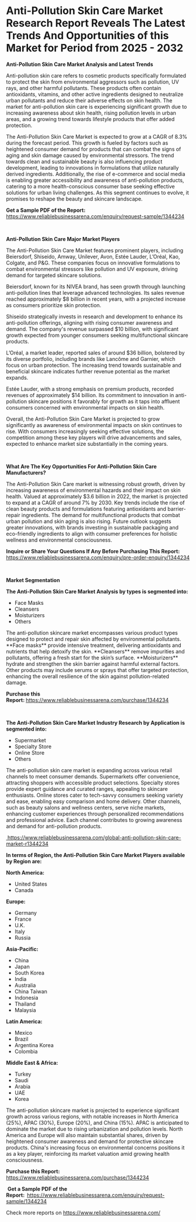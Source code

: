 <p><h1>Anti-Pollution Skin Care Market Research Report Reveals The Latest Trends And Opportunities of this Market for Period from 2025 - 2032</h1></p><p><strong>Anti-Pollution Skin Care Market Analysis and Latest Trends</strong></p>
<p><p>Anti-pollution skin care refers to cosmetic products specifically formulated to protect the skin from environmental aggressors such as pollution, UV rays, and other harmful pollutants. These products often contain antioxidants, vitamins, and other active ingredients designed to neutralize urban pollutants and reduce their adverse effects on skin health. The market for anti-pollution skin care is experiencing significant growth due to increasing awareness about skin health, rising pollution levels in urban areas, and a growing trend towards lifestyle products that offer added protection.</p><p>The Anti-Pollution Skin Care Market is expected to grow at a CAGR of 8.3% during the forecast period. This growth is fueled by factors such as heightened consumer demand for products that can combat the signs of aging and skin damage caused by environmental stressors. The trend towards clean and sustainable beauty is also influencing product development, leading to innovations in formulations that utilize naturally derived ingredients. Additionally, the rise of e-commerce and social media is enabling greater accessibility and awareness of anti-pollution products, catering to a more health-conscious consumer base seeking effective solutions for urban living challenges. As this segment continues to evolve, it promises to reshape the beauty and skincare landscape.</p></p>
<p><strong>Get a Sample PDF of the Report:&nbsp;</strong> <a href="https://www.reliablebusinessarena.com/enquiry/request-sample/1344234?utm_campaign=2189&utm_medium=2&utm_source=Github&utm_content=ia&utm_term=24032025&utm_id=anti-pollution-skin-care">https://www.reliablebusinessarena.com/enquiry/request-sample/1344234</a></p>
<p>&nbsp;</p>
<p><strong>Anti-Pollution Skin Care Major Market Players</strong></p>
<p><p>The Anti-Pollution Skin Care Market features prominent players, including Beiersdorf, Shiseido, Amway, Unilever, Avon, Estée Lauder, L’Oréal, Kao, Colgate, and P&G. These companies focus on innovative formulations to combat environmental stressors like pollution and UV exposure, driving demand for targeted skincare solutions.</p><p>Beiersdorf, known for its NIVEA brand, has seen growth through launching anti-pollution lines that leverage advanced technologies. Its sales revenue reached approximately $8 billion in recent years, with a projected increase as consumers prioritize skin protection.</p><p>Shiseido strategically invests in research and development to enhance its anti-pollution offerings, aligning with rising consumer awareness and demand. The company's revenue surpassed $10 billion, with significant growth expected from younger consumers seeking multifunctional skincare products.</p><p>L’Oréal, a market leader, reported sales of around $36 billion, bolstered by its diverse portfolio, including brands like Lancôme and Garnier, which focus on urban protection. The increasing trend towards sustainable and beneficial skincare indicates further revenue potential as the market expands.</p><p>Estée Lauder, with a strong emphasis on premium products, recorded revenues of approximately $14 billion. Its commitment to innovation in anti-pollution skincare positions it favorably for growth as it taps into affluent consumers concerned with environmental impacts on skin health.</p><p>Overall, the Anti-Pollution Skin Care Market is projected to grow significantly as awareness of environmental impacts on skin continues to rise. With consumers increasingly seeking effective solutions, the competition among these key players will drive advancements and sales, expected to enhance market size substantially in the coming years.</p></p>
<p>&nbsp;</p>
<p><strong>What Are The Key Opportunities For Anti-Pollution Skin Care Manufacturers?</strong></p>
<p><p>The Anti-Pollution Skin Care market is witnessing robust growth, driven by increasing awareness of environmental hazards and their impact on skin health. Valued at approximately $3.6 billion in 2022, the market is projected to expand at a CAGR of around 7% by 2030. Key trends include the rise of clean beauty products and formulations featuring antioxidants and barrier-repair ingredients. The demand for multifunctional products that combat urban pollution and skin aging is also rising. Future outlook suggests greater innovations, with brands investing in sustainable packaging and eco-friendly ingredients to align with consumer preferences for holistic wellness and environmental consciousness.</p></p>
<p><strong>Inquire or Share Your Questions If Any Before Purchasing This Report:</strong> <a href="https://www.reliablebusinessarena.com/enquiry/pre-order-enquiry/1344234?utm_campaign=2189&utm_medium=2&utm_source=Github&utm_content=ia&utm_term=24032025&utm_id=anti-pollution-skin-care">https://www.reliablebusinessarena.com/enquiry/pre-order-enquiry/1344234</a></p>
<p>&nbsp;</p>
<p><strong>Market Segmentation</strong></p>
<p><strong>The Anti-Pollution Skin Care Market Analysis by types is segmented into:</strong></p>
<p><ul><li>Face Masks</li><li>Cleansers</li><li>Moisturizers</li><li>Others</li></ul></p>
<p><p>The anti-pollution skincare market encompasses various product types designed to protect and repair skin affected by environmental pollutants. **Face masks** provide intensive treatment, delivering antioxidants and nutrients that help detoxify the skin. **Cleansers** remove impurities and pollutants, offering a fresh start for the skin’s surface. **Moisturizers** hydrate and strengthen the skin barrier against harmful external factors. Other products may include serums or sprays that offer targeted protection, enhancing the overall resilience of the skin against pollution-related damage.</p></p>
<p><strong>Purchase this Report:&nbsp;</strong><a href="https://www.reliablebusinessarena.com/purchase/1344234?utm_campaign=2189&utm_medium=2&utm_source=Github&utm_content=ia&utm_term=24032025&utm_id=anti-pollution-skin-care">https://www.reliablebusinessarena.com/purchase/1344234</a></p>
<p>&nbsp;</p>
<p><strong>The Anti-Pollution Skin Care Market Industry Research by Application is segmented into:</strong></p>
<p><ul><li>Supermarket</li><li>Specialty Store</li><li>Online Store</li><li>Others</li></ul></p>
<p><p>The anti-pollution skin care market is expanding across various retail channels to meet consumer demands. Supermarkets offer convenience, attracting shoppers with accessible product selections. Specialty stores provide expert guidance and curated ranges, appealing to skincare enthusiasts. Online stores cater to tech-savvy consumers seeking variety and ease, enabling easy comparison and home delivery. Other channels, such as beauty salons and wellness centers, serve niche markets, enhancing customer experiences through personalized recommendations and professional advice. Each channel contributes to growing awareness and demand for anti-pollution products.</p></p>
<p><a href="https://www.reliablebusinessarena.com/global-anti-pollution-skin-care-market-r1344234?utm_campaign=2189&utm_medium=2&utm_source=Github&utm_content=ia&utm_term=24032025&utm_id=anti-pollution-skin-care">&nbsp;https://www.reliablebusinessarena.com/global-anti-pollution-skin-care-market-r1344234</a></p>
<p><strong>In terms of Region, the Anti-Pollution Skin Care Market Players available by Region are:</strong></p>
<p>
    <p> <strong> North America: </strong>
        <ul>
            <li>United States</li>
            <li>Canada</li>
        </ul>
        </p> 
    <p> <strong> Europe: </strong>
        <ul>
            <li>Germany</li>
            <li>France</li>
            <li>U.K.</li>
            <li>Italy</li>
            <li>Russia</li>
        </ul>
        </p> 
    <p> <strong> Asia-Pacific: </strong>
        <ul>
            <li>China</li>
            <li>Japan</li>
            <li>South Korea</li>
            <li>India</li>
            <li>Australia</li>
            <li>China Taiwan</li>
            <li>Indonesia</li>
            <li>Thailand</li>
            <li>Malaysia</li>
        </ul>
        </p> 
    <p> <strong> Latin America: </strong>
        <ul>
            <li>Mexico</li>
            <li>Brazil</li>
            <li>Argentina Korea</li>
            <li>Colombia</li>
        </ul>
        </p> 
    <p> <strong> Middle East & Africa: </strong>
        <ul>
            <li>Turkey</li>
            <li>Saudi</li>
            <li>Arabia</li>
            <li>UAE</li>
            <li>Korea</li>
        </ul>
    </p>
    </p>
<p><p>The anti-pollution skincare market is projected to experience significant growth across various regions, with notable increases in North America (25%), APAC (30%), Europe (20%), and China (15%). APAC is anticipated to dominate the market due to rising urbanization and pollution levels. North America and Europe will also maintain substantial shares, driven by heightened consumer awareness and demand for protective skincare products. China's increasing focus on environmental concerns positions it as a key player, reinforcing its market valuation amid growing health consciousness.</p></p>
<p><strong>Purchase this Report: </strong><a href="https://www.reliablebusinessarena.com/purchase/1344234?utm_campaign=2189&utm_medium=2&utm_source=Github&utm_content=ia&utm_term=24032025&utm_id=anti-pollution-skin-care">https://www.reliablebusinessarena.com/purchase/1344234</a></p>
<p>&nbsp;<strong>Get a Sample PDF of the Report:&nbsp;&nbsp;</strong><a href="https://www.reliablebusinessarena.com/enquiry/request-sample/1344234?utm_campaign=2189&utm_medium=2&utm_source=Github&utm_content=ia&utm_term=24032025&utm_id=anti-pollution-skin-care">https://www.reliablebusinessarena.com/enquiry/request-sample/1344234</a></p>
<p><strong></strong></p>
<p>Check more reports on <a href="https://www.reliablebusinessarena.com/?utm_campaign=2189&utm_medium=2&utm_source=Github&utm_content=ia&utm_term=24032025&utm_id=anti-pollution-skin-care">https://www.reliablebusinessarena.com/</a></p>
